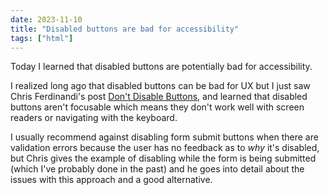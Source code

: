 ```yaml
---
date: 2023-11-10
title: "Disabled buttons are bad for accessibility"
tags: ["html"]
---
```



Today I learned that disabled buttons are potentially bad for accessibility.

I realized long ago that disabled buttons can be bad for UX but I just saw Chris Ferdinandi's post [Don't Disable Buttons](https://gomakethings.com/dont-disable-buttons/), and learned that disabled buttons aren't focusable which means they don't work well with screen readers or navigating with the keyboard.

I usually recommend against disabling form submit buttons when there are validation errors because the user has no feedback as to _why_ it's disabled, but Chris gives the example of disabling while the form is being submitted (which I've probably done in the past) and he goes into detail about the issues with this approach and a good alternative.
